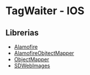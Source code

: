 # TagWaiter - IOS  

## Librerias

- [Alamofire](https://github.com/Alamofire/Alamofire)
- [AlamofireObjtectMapper](https://github.com/tristanhimmelman/AlamofireObjectMapper)
- [ObjectMapper](https://github.com/Hearst-DD/ObjectMapper)
- [SDWebImages](https://github.com/rs/SDWebImage)

